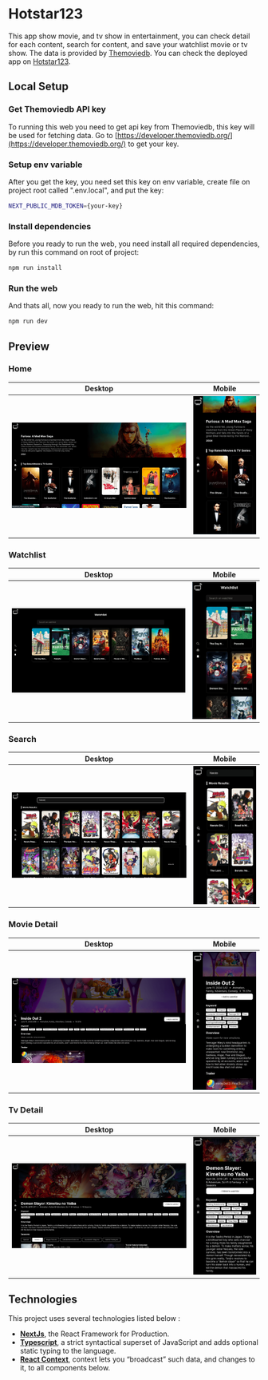 # Hotstar123

This app show movie, and tv show in entertainment, you can check detail for each content, search for content, and save your watchlist movie or tv show. The data is provided by [Themoviedb](https://www.themoviedb.org/). You can check the deployed app on [Hotstar123]().

## Local Setup

### Get Themoviedb API key

To running this web you need to get api key from Themoviedb, this key will be used for fetching data. Go to [https://developer.themoviedb.org/](https://developer.themoviedb.org/) to get your key.

### Setup env variable

After you get the key, you need set this key on env variable, create file on project root called ".env.local", and put the key:

```bash
NEXT_PUBLIC_MDB_TOKEN={your-key}
```

### Install dependencies

Before you ready to run the web, you need install all required dependencies, by run this command on root of project:

```bash
npm run install
```

### Run the web

And thats all, now you ready to run the web, hit this command:

```bash
npm run dev
```

## Preview

### Home

| Desktop              | Mobile               |
| -------------------- | -------------------- |
| ![page1](./ss_1.png) | ![page2](./ss_2.png) |

### Watchlist

| Desktop              | Mobile               |
| -------------------- | -------------------- |
| ![page3](./ss_3.png) | ![page4](./ss_4.png) |

### Search

| Desktop              | Mobile               |
| -------------------- | -------------------- |
| ![page5](./ss_5.png) | ![page6](./ss_6.png) |

### Movie Detail

| Desktop              | Mobile               |
| -------------------- | -------------------- |
| ![page7](./ss_7.png) | ![page8](./ss_8.png) |

### Tv Detail

| Desktop              | Mobile                 |
| -------------------- | ---------------------- |
| ![page8](./ss_9.png) | ![page10](./ss_10.png) |

## Technologies

This project uses several technologies listed below :

- **[NextJs](https://nextjs.org/docs)**, the React Framework for Production.
- **[Typescript](https://www.typescriptlang.org/)**, a strict syntactical superset of JavaScript and adds optional static typing to the language.
- **[React Context](https://reactjs.org/docs/context.html)**, context lets you “broadcast” such data, and changes to it, to all components below.

